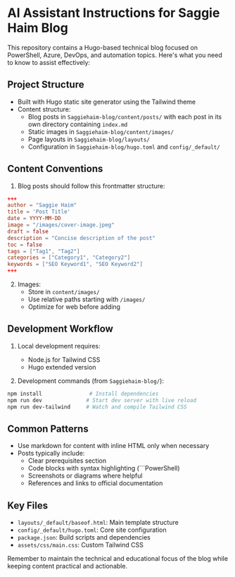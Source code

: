 # AI Assistant Instructions for Saggie Haim Blog

This repository contains a Hugo-based technical blog focused on PowerShell, Azure, DevOps, and automation topics. Here's what you need to know to assist effectively:

## Project Structure

- Built with Hugo static site generator using the Tailwind theme
- Content structure:
  - Blog posts in `Saggiehaim-blog/content/posts/` with each post in its own directory containing `index.md`
  - Static images in `Saggiehaim-blog/content/images/`
  - Page layouts in `Saggiehaim-blog/layouts/`
  - Configuration in `Saggiehaim-blog/hugo.toml` and `config/_default/`

## Content Conventions

1. Blog posts should follow this frontmatter structure:
```toml
+++
author = "Saggie Haim"
title = 'Post Title'
date = YYYY-MM-DD
image = "/images/cover-image.jpeg"
draft = false
description = "Concise description of the post"
toc = false
tags = ["Tag1", "Tag2"]
categories = ["Category1", "Category2"]
keywords = ["SEO Keyword1", "SEO Keyword2"]
+++
```

2. Images:
   - Store in `content/images/`
   - Use relative paths starting with `/images/`
   - Optimize for web before adding

## Development Workflow

1. Local development requires:
   - Node.js for Tailwind CSS
   - Hugo extended version
   
2. Development commands (from `Saggiehaim-blog/`):
```bash
npm install               # Install dependencies
npm run dev              # Start dev server with live reload
npm run dev-tailwind     # Watch and compile Tailwind CSS
```

## Common Patterns

- Use markdown for content with inline HTML only when necessary
- Posts typically include:
  - Clear prerequisites section
  - Code blocks with syntax highlighting (```PowerShell)
  - Screenshots or diagrams where helpful
  - References and links to official documentation

## Key Files

- `layouts/_default/baseof.html`: Main template structure
- `config/_default/hugo.toml`: Core site configuration
- `package.json`: Build scripts and dependencies
- `assets/css/main.css`: Custom Tailwind CSS

Remember to maintain the technical and educational focus of the blog while keeping content practical and actionable.
